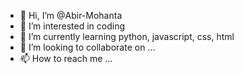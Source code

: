 - 👋 Hi, I’m @Abir-Mohanta
- 👀 I’m interested in coding
- 🌱 I’m currently learning python, javascript, css, html
- 💞️ I’m looking to collaborate on ...
- 📫 How to reach me ...

<!---
Abir-Mohanta/Abir-Mohanta is a ✨ special ✨ repository because its `README.md` (this file) appears on your GitHub profile.
You can click the Preview link to take a look at your changes.
--->

